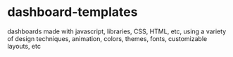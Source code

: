 # dashboard-templates
dashboards made with javascript, libraries, CSS, HTML, etc, using a variety of design techniques, animation, colors, themes, fonts, customizable layouts, etc
